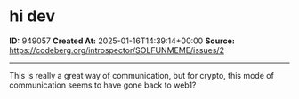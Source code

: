 # hi dev

**ID:** 949057
**Created At:** 2025-01-16T14:39:14+00:00
**Source:** https://codeberg.org/introspector/SOLFUNMEME/issues/2

---

This is really a great way of communication, but for crypto, this mode of communication seems to have gone back to web1?